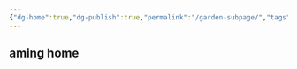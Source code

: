 ```yaml
---
{"dg-home":true,"dg-publish":true,"permalink":"/garden-subpage/","tags":"gardenEntry","dgHomeLink":true,"dgPassFrontmatter":true}
---
```




## aming home 
